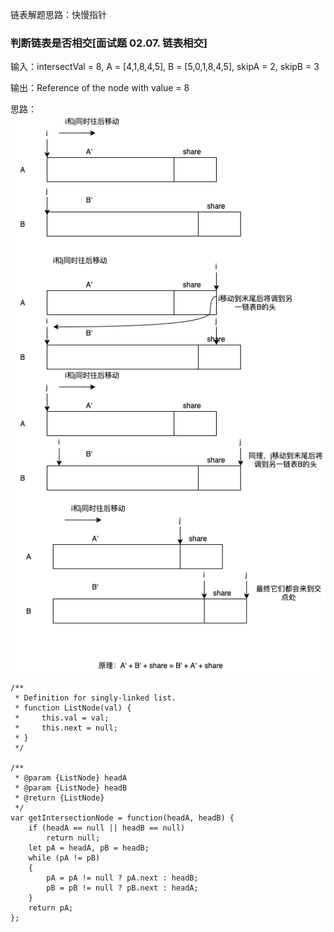链表解题思路：快慢指针
### 判断链表是否相交[面试题 02.07. 链表相交]
输入：intersectVal = 8, A = [4,1,8,4,5], B = [5,0,1,8,4,5], skipA = 2, skipB = 3

输出：Reference of the node with value = 8

思路：
![image](https://github.com/zhangcaiqian/algorithm-practice/blob/master/Assets/linkIntersection.png)

```
/**
 * Definition for singly-linked list.
 * function ListNode(val) {
 *     this.val = val;
 *     this.next = null;
 * }
 */

/**
 * @param {ListNode} headA
 * @param {ListNode} headB
 * @return {ListNode}
 */
var getIntersectionNode = function(headA, headB) {
    if (headA == null || headB == null)
        return null;
    let pA = headA, pB = headB;
    while (pA != pB)
    {
        pA = pA != null ? pA.next : headB;
        pB = pB != null ? pB.next : headA; 
    }
    return pA;
};
```